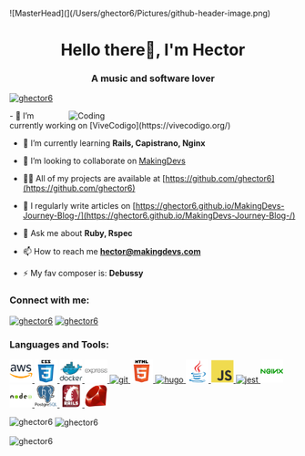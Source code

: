 ![MasterHead](](/Users/ghector6/Pictures/github-header-image.png)

<h1 align="center">Hello there👋, I'm Hector</h1>
<h3 align="center">A music and software lover</h3>

<p align="left"> <a href="https://twitter.com/ghector6" target="blank"><img src="https://img.shields.io/twitter/follow/ghector6?logo=twitter&style=for-the-badge" alt="ghector6" /></a> </p> 

<img align="right" alt="Coding" width="400" src="https://www.gratistodo.com/wp-content/uploads/2021/12/Gifs-Naruto-5.gif">
- 🔭 I’m currently working on [ViveCodigo](https://vivecodigo.org/)

- 🌱 I’m currently learning **Rails, Capistrano, Nginx**

- 👯 I’m looking to collaborate on [MakingDevs](https://www.makingdevs.com/en/)

- 👨‍💻 All of my projects are available at [https://github.com/ghector6](https://github.com/ghector6)

- 📝 I regularly write articles on [https://ghector6.github.io/MakingDevs-Journey-Blog-/](https://ghector6.github.io/MakingDevs-Journey-Blog-/)

- 💬 Ask me about **Ruby, Rspec**

- 📫 How to reach me **hector@makingdevs.com**

- ⚡ My fav composer is: **Debussy**

<h3 align="left">Connect with me:</h3>
<p align="left">
<a href="https://twitter.com/ghector6" target="blank"><img align="center" src="https://raw.githubusercontent.com/rahuldkjain/github-profile-readme-generator/master/src/images/icons/Social/twitter.svg" alt="ghector6" height="30" width="40" /></a>
<a href="https://linkedin.com/in/ghector6" target="blank"><img align="center" src="https://raw.githubusercontent.com/rahuldkjain/github-profile-readme-generator/master/src/images/icons/Social/linked-in-alt.svg" alt="ghector6" height="30" width="40" /></a>
</p>

<h3 align="left">Languages and Tools:</h3>
<p align="left"> <a href="https://aws.amazon.com" target="_blank" rel="noreferrer"> <img src="https://raw.githubusercontent.com/devicons/devicon/master/icons/amazonwebservices/amazonwebservices-original-wordmark.svg" alt="aws" width="40" height="40"/> </a> <a href="https://www.w3schools.com/css/" target="_blank" rel="noreferrer"> <img src="https://raw.githubusercontent.com/devicons/devicon/master/icons/css3/css3-original-wordmark.svg" alt="css3" width="40" height="40"/> </a> <a href="https://www.docker.com/" target="_blank" rel="noreferrer"> <img src="https://raw.githubusercontent.com/devicons/devicon/master/icons/docker/docker-original-wordmark.svg" alt="docker" width="40" height="40"/> </a> <a href="https://expressjs.com" target="_blank" rel="noreferrer"> <img src="https://raw.githubusercontent.com/devicons/devicon/master/icons/express/express-original-wordmark.svg" alt="express" width="40" height="40"/> </a> <a href="https://git-scm.com/" target="_blank" rel="noreferrer"> <img src="https://www.vectorlogo.zone/logos/git-scm/git-scm-icon.svg" alt="git" width="40" height="40"/> </a> <a href="https://www.w3.org/html/" target="_blank" rel="noreferrer"> <img src="https://raw.githubusercontent.com/devicons/devicon/master/icons/html5/html5-original-wordmark.svg" alt="html5" width="40" height="40"/> </a> <a href="https://gohugo.io/" target="_blank" rel="noreferrer"> <img src="https://api.iconify.design/logos-hugo.svg" alt="hugo" width="40" height="40"/> </a> <a href="https://www.java.com" target="_blank" rel="noreferrer"> <img src="https://raw.githubusercontent.com/devicons/devicon/master/icons/java/java-original.svg" alt="java" width="40" height="40"/> </a> <a href="https://developer.mozilla.org/en-US/docs/Web/JavaScript" target="_blank" rel="noreferrer"> <img src="https://raw.githubusercontent.com/devicons/devicon/master/icons/javascript/javascript-original.svg" alt="javascript" width="40" height="40"/> </a> <a href="https://jestjs.io" target="_blank" rel="noreferrer"> <img src="https://www.vectorlogo.zone/logos/jestjsio/jestjsio-icon.svg" alt="jest" width="40" height="40"/> </a> <a href="https://www.nginx.com" target="_blank" rel="noreferrer"> <img src="https://raw.githubusercontent.com/devicons/devicon/master/icons/nginx/nginx-original.svg" alt="nginx" width="40" height="40"/> </a> <a href="https://nodejs.org" target="_blank" rel="noreferrer"> <img src="https://raw.githubusercontent.com/devicons/devicon/master/icons/nodejs/nodejs-original-wordmark.svg" alt="nodejs" width="40" height="40"/> </a> <a href="https://www.postgresql.org" target="_blank" rel="noreferrer"> <img src="https://raw.githubusercontent.com/devicons/devicon/master/icons/postgresql/postgresql-original-wordmark.svg" alt="postgresql" width="40" height="40"/> </a> <a href="https://rubyonrails.org" target="_blank" rel="noreferrer"> <img src="https://raw.githubusercontent.com/devicons/devicon/master/icons/rails/rails-original-wordmark.svg" alt="rails" width="40" height="40"/> </a> <a href="https://www.ruby-lang.org/en/" target="_blank" rel="noreferrer"> <img src="https://raw.githubusercontent.com/devicons/devicon/master/icons/ruby/ruby-original.svg" alt="ruby" width="40" height="40"/> </a> </p>

<p><img align="left" src="https://github-readme-stats.vercel.app/api/top-langs?username=ghector6&show_icons=true&locale=en&layout=compact" alt="ghector6" /></p>

<p>&nbsp;<img align="center" src="https://github-readme-stats.vercel.app/api?username=ghector6&show_icons=true&locale=en" alt="ghector6" /></p>

<p><img align="center" src="https://github-readme-streak-stats.herokuapp.com/?user=ghector6&" alt="ghector6" /></p>
